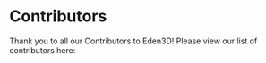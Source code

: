 # Contributors
Thank you to all our Contributors to Eden3D!
Please view our list of contributors here: 
